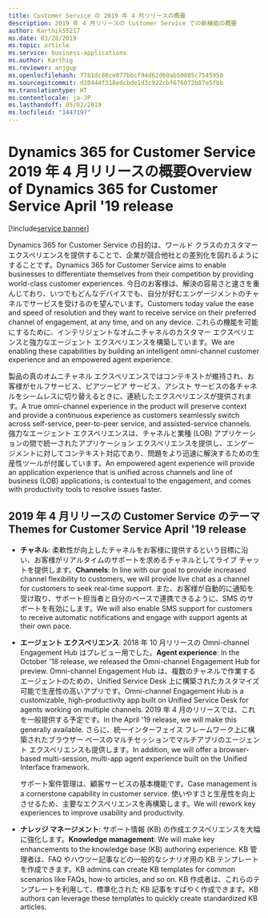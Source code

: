 ```yaml
---
title: Customer Service の 2019 年 4 月リリースの概要
description: 2019 年 4 月リリースの Customer Service での新機能の概要
author: Karthik55217
ms.date: 03/28/2019
ms.topic: article
ms.service: business-applications
ms.author: Karthig
ms.reviewer: anjgup
ms.openlocfilehash: 7781dc88ce077bbcf94d62d60ab50085c7545950
ms.sourcegitcommit: d38444f318edcbde1d3c922cbf676072b87e5fbb
ms.translationtype: HT
ms.contentlocale: ja-JP
ms.lasthandoff: 05/02/2019
ms.locfileid: "1447197"
---
```

#  <a name="overview-of-dynamics-365-for-customer-service-april-19-release"></a><span data-ttu-id="deaf4-103">Dynamics 365 for Customer Service 2019 年 4 月リリースの概要</span><span class="sxs-lookup"><span data-stu-id="deaf4-103">Overview of Dynamics 365 for Customer Service April '19 release</span></span>
[!include[service banner](../includes/service.md)]

<span data-ttu-id="deaf4-104">Dynamics 365 for Customer Service の目的は、ワールド クラスのカスタマー エクスペリエンスを提供することで、企業が競合他社との差別化を図れるようにすることです。</span><span class="sxs-lookup"><span data-stu-id="deaf4-104">Dynamics 365 for Customer Service aims to enable businesses to differentiate themselves from their competition by providing world-class customer experiences.</span></span> <span data-ttu-id="deaf4-105">今日のお客様は、解決の容易さと速さを重んじており、いつでもどんなデバイスでも、自分が好むエンゲージメントのチャネルでサービスを受けるのを望んでいます。</span><span class="sxs-lookup"><span data-stu-id="deaf4-105">Customers today value the ease and speed of resolution and they want to receive service on their preferred channel of engagement, at any time, and on any device.</span></span> <span data-ttu-id="deaf4-106">これらの機能を可能にするために、インテリジェントなオムニチャネルのカスタマー エクスペリエンスと強力なエージェント エクスペリエンスを構築しています。</span><span class="sxs-lookup"><span data-stu-id="deaf4-106">We are enabling these capabilities by building an intelligent omni-channel customer experience and an empowered agent experience.</span></span>

<span data-ttu-id="deaf4-107">製品の真のオムニチャネル エクスペリエンスではコンテキストが維持され、お客様がセルフサービス、ピアツーピア サービス、アシスト サービスの各チャネルをシームレスに切り替えるときに、連続したエクスペリエンスが提供されます。</span><span class="sxs-lookup"><span data-stu-id="deaf4-107">A true omni-channel experience in the product will preserve context and provide a continuous experience as customers seamlessly switch across self-service, peer-to-peer service, and assisted-service channels.</span></span> <span data-ttu-id="deaf4-108">強力なエージェント エクスペリエンスは、チャネルと業種 (LOB) アプリケーションの間で統一されたアプリケーション エクスペリエンスを提供し、エンゲージメントに対してコンテキスト対応であり、問題をより迅速に解決するための生産性ツールが付属しています。</span><span class="sxs-lookup"><span data-stu-id="deaf4-108">An empowered agent experience will provide an application experience that is unified across channels and line of business (LOB) applications, is contextual to the engagement, and comes with productivity tools to resolve issues faster.</span></span> 

## <a name="themes-for-customer-service-april-19-release"></a><span data-ttu-id="deaf4-109">2019 年 4 月リリースの Customer Service のテーマ</span><span class="sxs-lookup"><span data-stu-id="deaf4-109">Themes for Customer Service April '19 release</span></span>

-  <span data-ttu-id="deaf4-110">**チャネル**: 柔軟性が向上したチャネルをお客様に提供するという目標に沿い、お客様がリアルタイムのサポートを求めるチャネルとしてライブ チャットを提供します。</span><span class="sxs-lookup"><span data-stu-id="deaf4-110">**Channels**: In line with our goal to provide increased channel flexibility to customers, we will provide live chat as a channel for customers to seek real-time support.</span></span> <span data-ttu-id="deaf4-111">また、お客様が自動的に通知を受け取り、サポート担当者と自分のペースで連携できるように、SMS のサポートを有効にします。</span><span class="sxs-lookup"><span data-stu-id="deaf4-111">We will also enable SMS support for customers to receive automatic notifications and engage with support agents at their own pace.</span></span> 

-  <span data-ttu-id="deaf4-112">**エージェント エクスペリエンス**: 2018 年 10 月リリースの Omni-channel Engagement Hub はプレビュー用でした。</span><span class="sxs-lookup"><span data-stu-id="deaf4-112">**Agent experience**: In the October '18 release, we released the Omni-channel Engagement Hub for preview.</span></span> <span data-ttu-id="deaf4-113">Omni-channel Engagement Hub は、複数のチャネルで作業するエージェントのための、Unified Service Desk 上に構築されたカスタマイズ可能で生産性の高いアプリです。</span><span class="sxs-lookup"><span data-stu-id="deaf4-113">Omni-channel Engagement Hub is a customizable, high-productivity app built on Unified Service Desk for agents working on multiple channels.</span></span> <span data-ttu-id="deaf4-114">2019 年 4 月のリリースでは、これを一般提供する予定です。</span><span class="sxs-lookup"><span data-stu-id="deaf4-114">In the April '19 release, we will make this generally available.</span></span> <span data-ttu-id="deaf4-115">さらに、統一インターフェイス フレームワーク上に構築されたブラウザー ベースのマルチセッションでマルチアプリのエージェント エクスペリエンスも提供します。</span><span class="sxs-lookup"><span data-stu-id="deaf4-115">In addition, we will offer a browser-based multi-session, multi-app agent experience built on the Unified Interface framework.</span></span> 

    <span data-ttu-id="deaf4-116">サポート案件管理は、顧客サービスの基本機能です。</span><span class="sxs-lookup"><span data-stu-id="deaf4-116">Case management is a cornerstone capability in customer service.</span></span> <span data-ttu-id="deaf4-117">使いやすさと生産性を向上させるため、主要なエクスペリエンスを再構築します。</span><span class="sxs-lookup"><span data-stu-id="deaf4-117">We will rework key experiences to improve usability and productivity.</span></span> 

-  <span data-ttu-id="deaf4-118">**ナレッジ マネージメント**: サポート情報 (KB) の作成エクスペリエンスを大幅に強化します。</span><span class="sxs-lookup"><span data-stu-id="deaf4-118">**Knowledge management**: We will make key enhancements to the knowledge base (KB) authoring experience.</span></span> <span data-ttu-id="deaf4-119">KB 管理者は、FAQ やハウツー記事などの一般的なシナリオ用の KB テンプレートを作成できます。</span><span class="sxs-lookup"><span data-stu-id="deaf4-119">KB admins can create KB templates for common scenarios like FAQs, how-to articles, and so on.</span></span> <span data-ttu-id="deaf4-120">KB 作成者は、これらのテンプレートを利用して、標準化された KB 記事をすばやく作成できます。</span><span class="sxs-lookup"><span data-stu-id="deaf4-120">KB authors can leverage these templates to quickly create standardized KB articles.</span></span> 
